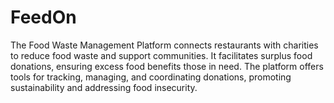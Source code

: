 # FeedOn
The Food Waste Management Platform connects restaurants with charities to reduce food waste and support communities. It facilitates surplus food donations, ensuring excess food benefits those in need. The platform offers tools for tracking, managing, and coordinating donations, promoting sustainability and addressing food insecurity.
